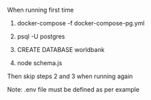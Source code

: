 
When running first time


1) docker-compose -f docker-compose-pg.yml

2) psql -U postgres

3) CREATE DATABASE worldbank

3) node schema.js

Then skip steps 2 and 3 when running again

Note: .env file must be defined as per example